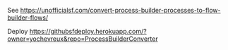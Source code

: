 See https://unofficialsf.com/convert-process-builder-processes-to-flow-builder-flows/

Deploy https://githubsfdeploy.herokuapp.com/?owner=yochevreux&repo=ProcessBuilderConverter
